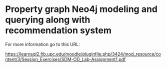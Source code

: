 # Property graph Neo4j modeling and querying along with recommendation system

For more information go to this URL:</br>

https://learnsql2.fib.upc.edu/moodle/pluginfile.php/3424/mod_resource/content/3/Session_Exercises/SDM-OD_Lab-Assignment1.pdf